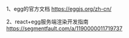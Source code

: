 1、egg的官方文档
    https://eggjs.org/zh-cn/

2、react+egg服务端渲染开发指南
    https://segmentfault.com/a/1190000011719737

